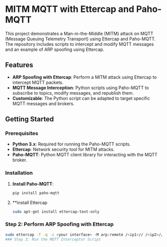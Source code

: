 # MITM MQTT with Ettercap and Paho-MQTT

This project demonstrates a Man-in-the-Middle (MITM) attack on MQTT (Message Queuing Telemetry Transport) using Ettercap and Paho-MQTT. The repository includes scripts to intercept and modify MQTT messages and an example of ARP spoofing using Ettercap.

## Features

- **ARP Spoofing with Ettercap**: Perform a MITM attack using Ettercap to intercept MQTT packets.
- **MQTT Message Interception**: Python scripts using Paho-MQTT to subscribe to topics, modify messages, and republish them.
- **Customizable**: The Python script can be adapted to target specific MQTT messages and brokers.

## Getting Started

### Prerequisites

- **Python 3.x**: Required for running the Paho-MQTT scripts.
- **Ettercap**: Network security tool for MITM attacks.
- **Paho-MQTT**: Python MQTT client library for interacting with the MQTT broker.

### Installation

1. **Install Paho-MQTT**: 
   ```bash
   pip install paho-mqtt
2. **install Ettercap
   ```bash
   sudo apt-get install ettercap-text-only
### Step 2: Perform ARP Spoofing with Ettercap
   ```bash
   sudo ettercap -T -q -i <your interface> -M arp:remote /<ip1>// /<ip2>//
### Step 3: Run the MQTT Interceptor Script
